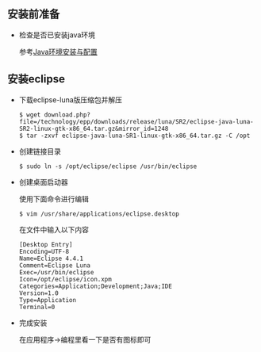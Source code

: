 安装前准备
----
* 检查是否已安装java环境

    参考[Java环境安装与配置](https://github.com/zhushh/Note/blob/master/note_of_distributed_course/java%E7%8E%AF%E5%A2%83%E5%AE%89%E8%A3%85%E4%B8%8E%E9%85%8D%E7%BD%AE.md)

安装eclipse
----

* 下载eclipse-luna版压缩包并解压

    ```
    $ wget download.php?file=/technology/epp/downloads/release/luna/SR2/eclipse-java-luna-SR2-linux-gtk-x86_64.tar.gz&mirror_id=1248
    $ tar -zxvf eclipse-java-luna-SR1-linux-gtk-x86_64.tar.gz -C /opt
    ```

* 创建链接目录

    ```
    $ sudo ln -s /opt/eclipse/eclipse /usr/bin/eclipse 
    ```
    
* 创建桌面启动器

    使用下面命令进行编辑
    ```
    $ vim /usr/share/applications/eclipse.desktop
    ```
    在文件中输入以下内容
    ```
    [Desktop Entry]
    Encoding=UTF-8
    Name=Eclipse 4.4.1
    Comment=Eclipse Luna
    Exec=/usr/bin/eclipse
    Icon=/opt/eclipse/icon.xpm
    Categories=Application;Development;Java;IDE
    Version=1.0
    Type=Application
    Terminal=0
    ```
    
* 完成安装

    在应用程序->编程里看一下是否有图标即可
 
